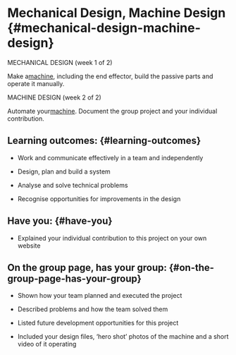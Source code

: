 # Mechanical Design, Machine Design {#mechanical-design-machine-design}

MECHANICAL DESIGN \(week 1 of 2\)

Make a[machine](http://mtm.cba.mit.edu/machines/science), including the end effector, build the passive parts and operate it manually.

MACHINE DESIGN \(week 2 of 2\)

Automate your[machine](http://academy.cba.mit.edu/classes/mechanical_design/index.html). Document the group project and your individual contribution.

## Learning outcomes: {#learning-outcomes}

* Work and communicate effectively in a team and independently

* Design, plan and build a system

* Analyse and solve technical problems

* Recognise opportunities for improvements in the design

## Have you: {#have-you}

* Explained your individual contribution to this project on your own website

## On the group page, has your group: {#on-the-group-page-has-your-group}

* Shown how your team planned and executed the project

* Described problems and how the team solved them

* Listed future development opportunities for this project

* Included your design files, ‘hero shot’ photos of the machine and a short video of it operating



